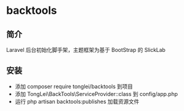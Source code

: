 # backtools

## 简介
Laravel 后台初始化脚手架，主题框架为基于 BootStrap 的 SlickLab

## 安装
* 添加 composer require tonglei/backtools 到项目
* 添加 TongLei\BackTools\ServiceProvider::class 到 config/app.php
* 运行 php artisan backtools:publishes 加载资源文件
